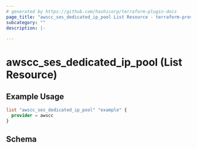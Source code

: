 ```yaml
---
# generated by https://github.com/hashicorp/terraform-plugin-docs
page_title: "awscc_ses_dedicated_ip_pool List Resource - terraform-provider-awscc"
subcategory: ""
description: |-
  
---
```


# awscc_ses_dedicated_ip_pool (List Resource)



## Example Usage

```terraform
list "awscc_ses_dedicated_ip_pool" "example" {
  provider = awscc
}
```

<!-- schema generated by tfplugindocs -->
## Schema
